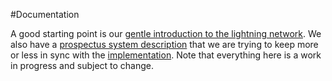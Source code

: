 #Documentation

A good starting point is our [gentle introduction to the lightning network](https://github.com/yoursnetwork/yours-channels/blob/master/docs/gentle-lightning.md). We also have a [prospectus system description](https://github.com/yoursnetwork/yours-channels/blob/master/docs/yours-lightning.md) that we are trying to keep more or less in sync with the [implementation](https://github.com/yoursnetwork/yours-channels/blob/master/lib/agent.js). Note that everything here is a work in progress and subject to change.
